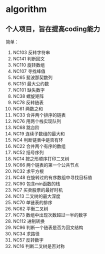 # algorithm
个人项目，旨在提高coding能力
---
简单：
1. NC103 反转字符串
2. NC141 判断回文
3. NC110 旋转数组
4. NC107 寻找峰值
5. NC65 斐波那契数列
6. NC151 最大公约数
7. NC101 缺失数字
8. NC38 螺旋矩阵
9. NC78 反转链表
10. NC61 两数之和
11. NC33 合并两个排序的链表
12. NC76 用两个栈实现队列
13. NC68 跳台阶
14. NC19 连续子数组的最大和
15. NC4 判断链表中是否有环
16. NC22 合并两个有序的数组
17. NC52 括号序列
18. NC14 按之形顺序打印二叉树
19. NC66 两个链表的第一个公共节点
20. NC32 求平方根
21. NC48 在旋转过的有序数组中寻找目标值
22. NC90 包含min函数的栈
23. NC7 买卖股票的最好时机
24. NC13 二叉树的最大深度
25. NC70 单链表的排序
26. NC62 平衡二叉树
27. NC73 数组中出现次数超过一半的数字
28. NC112 进制转换
29. NC96 判断一个链表是否为回文结构
30. NC34 求路径
31. NC57 反转数字
32. NC16 判断二叉树是否对称
